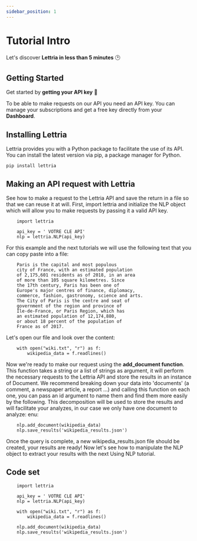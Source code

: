 ```yaml
---
sidebar_position: 1
---
```


# Tutorial Intro

Let's discover **Lettria in less than 5 minutes** 🕑

## Getting Started

Get started by **getting your API key** 🔑

To be able to make requests on our API you need an API key.
You can manage your subscriptions and get a free key directly from your **Dashboard**.

## Installing Lettria

Lettria provides you with a Python package to facilitate the use of its API.
You can install the latest version via pip, a package manager for Python.

```shell
pip install lettria
```

## Making an API request with Lettria

See how to make a request to the Lettria API and save the return in a file so that we can reuse it at will.
First, import lettria and initialize the NLP object which will allow you to make requests by passing it a valid API key.

```shell
    import lettria
​
	api_key = ' VOTRE CLE API'
	nlp = lettria.NLP(api_key)
```

For this example and the next tutorials we will use the following text that you can copy paste into a file:

```shell
    Paris is the capital and most populous
    city of France, with an estimated population
    of 2,175,601 residents as of 2018, in an area
    of more than 105 square kilometres. Since
    the 17th century, Paris has been one of
    Europe's major centres of finance, diplomacy,
    commerce, fashion, gastronomy, science and arts.
    The City of Paris is the centre and seat of
    government of the region and province of
    Île-de-France, or Paris Region, which has
    an estimated population of 12,174,880,
    or about 18 percent of the population of
    France as of 2017.
```

Let's open our file and look over the content:

```shell
    with open("wiki.txt", "r") as f:
		wikipedia_data = f.readlines()
```

Now we're ready to make our request using the **add_document function**.
This function takes a string or a list of strings as argument, it will perform the necessary requests to the Lettria API and store the results in an instance of Document.
We recommend breaking down your data into 'documents' (a comment, a newspaper article, a report ...) and calling this function on each one, you can pass an id argument to name them and find them more easily by the following.
This decomposition will be used to store the results and will facilitate your analyzes, in our case we only have one document to analyze: enu:

```shell
    nlp.add_document(wikipedia_data)
    nlp.save_results('wikipedia_results.json')
```

Once the query is complete, a new wikipedia_results.json file should be created, your results are ready!
Now let's see how to manipulate the NLP object to extract your results with the next Using NLP tutorial.

## Code set

```shell
    import lettria
​
	api_key = ' VOTRE CLE API'
	nlp = lettria.NLP(api_key)
​
	with open("wiki.txt", "r") as f:
		wikipedia_data = f.readlines()
​
	nlp.add_document(wikipedia_data)
	nlp.save_results('wikipedia_results.json')
```
